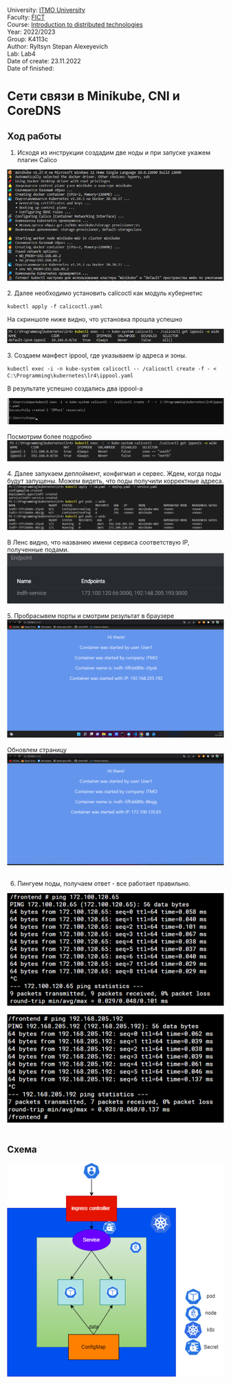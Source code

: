 University: [ITMO University](https://itmo.ru/ru/)  
Faculty: [FICT](https://fict.itmo.ru)  
Course: [Introduction to distributed technologies](https://github.com/itmo-ict-faculty/introduction-to-distributed-technologies)  
Year: 2022/2023  
Group: K4113c    
Author: Ryltsyn Stepan Alexeyevich  
Lab: Lab4  
Date of create: 23.11.2022    
Date of finished: 


# Сети связи в Minikube, CNI и CoreDNS
## Ход работы 
1. Исходя из инструкции создадим две ноды и при запуске укажем плагин Calico
<div align = "center"><img src="https://github.com/maesrto2000/-2022_2023-introduction_to_distributed_technologies-k4113c-ryltsyn_s_a/blob/main/Lr4/img/1.png"></div><br>  
2. Далее необходимо установить calicoctl как модуль кубернетис

```
kubectl apply -f calicoctl.yaml  
``` 
На скриншоте ниже видно, что установка прошла успешно
<div align = "center"><img src="https://github.com/maesrto2000/-2022_2023-introduction_to_distributed_technologies-k4113c-ryltsyn_s_a/blob/main/Lr4/img/2.png"></div><br> 
3. Создаем манфест ippool, где указываем ip адреса и зоны.

```
kubectl exec -i -n kube-system calicoctl -- /calicoctl create -f - <  C:\Programming\kubernetes\lr4\ippool.yaml 
``` 
В результате успешно создались два ippool-а
<div align = "center"><img src="https://github.com/maesrto2000/-2022_2023-introduction_to_distributed_technologies-k4113c-ryltsyn_s_a/blob/main/Lr4/img/5.png"></div><br> 
Посмотрим более подробно
<div align = "center"><img src="https://github.com/maesrto2000/-2022_2023-introduction_to_distributed_technologies-k4113c-ryltsyn_s_a/blob/main/Lr4/img/6.png"></div><br> 
4. Далее запукаем деплоймент, конфигмап и сервес. Ждем, когда поды будут запущены. Можем видеть, что поды получили корректные адреса. 
<div align = "center"><img src="https://github.com/maesrto2000/-2022_2023-introduction_to_distributed_technologies-k4113c-ryltsyn_s_a/blob/main/Lr4/img/7.png"></div><br> 
В Ленс видно, что названию имени сервиса соответствую IP, полученные подами. 
<div align = "center"><img src="https://github.com/maesrto2000/-2022_2023-introduction_to_distributed_technologies-k4113c-ryltsyn_s_a/blob/main/Lr4/img/13.png"></div><br>
5. Пробрасывем порты и смотрим результат в браузере 
<div align = "center"><img src="https://github.com/maesrto2000/-2022_2023-introduction_to_distributed_technologies-k4113c-ryltsyn_s_a/blob/main/Lr4/img/s2.png"></div><br>
Обновлем страницу
<div align = "center"><img src="https://github.com/maesrto2000/-2022_2023-introduction_to_distributed_technologies-k4113c-ryltsyn_s_a/blob/main/Lr4/img/s1.png"></div><br>

6. Пингуем поды, получаем ответ - все работает правильно. 
<div align = "center"><img src="https://github.com/maesrto2000/-2022_2023-introduction_to_distributed_technologies-k4113c-ryltsyn_s_a/blob/main/Lr4/img/10.png"></div><br>
<div align = "center"><img src="https://github.com/maesrto2000/-2022_2023-introduction_to_distributed_technologies-k4113c-ryltsyn_s_a/blob/main/Lr4/img/11.png"></div><br>

## Схема
<div align = "center"><img src="https://github.com/maesrto2000/-2022_2023-introduction_to_distributed_technologies-k4113c-ryltsyn_s_a/blob/main/Lr3/img/v1.png"></div> 







